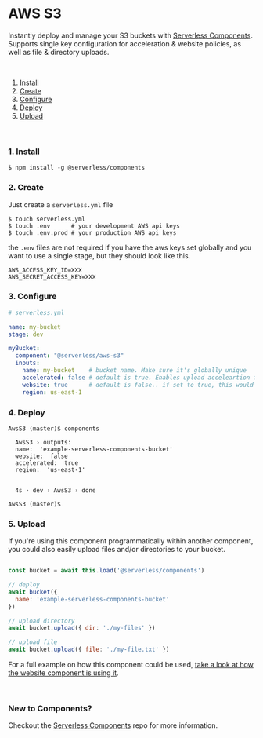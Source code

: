 # AWS S3

Instantly deploy and manage your S3 buckets with [Serverless Components](https://github.com/serverless/components). Supports single key configuration for acceleration & website policies, as well as file & directory uploads.

&nbsp;

1. [Install](#1-install)
2. [Create](#2-create)
3. [Configure](#3-configure)
4. [Deploy](#4-deploy)
5. [Upload](#5-upload)

&nbsp;


### 1. Install

```console
$ npm install -g @serverless/components
```

### 2. Create

Just create a `serverless.yml` file

```console
$ touch serverless.yml
$ touch .env      # your development AWS api keys
$ touch .env.prod # your production AWS api keys
```

the `.env` files are not required if you have the aws keys set globally and you want to use a single stage, but they should look like this.

```
AWS_ACCESS_KEY_ID=XXX
AWS_SECRET_ACCESS_KEY=XXX
```


### 3. Configure

```yml
# serverless.yml

name: my-bucket
stage: dev

myBucket:
  component: "@serverless/aws-s3"
  inputs:
    name: my-bucket    # bucket name. Make sure it's globally unique
    accelerated: false # default is true. Enables upload acceleartion for the bucket
    website: true      # default is false.. if set to true, this would apply static website hosting policies on the bucket.
    region: us-east-1
```

### 4. Deploy

```console
AwsS3 (master)$ ️components

  AwsS3 › outputs:
  name:  'example-serverless-components-bucket'
  website:  false
  accelerated:  true
  region:  'us-east-1'


  4s › dev › AwsS3 › done

AwsS3 (master)$

```

### 5. Upload
If you're using this component programmatically within another component, you could also easily upload files and/or directories to your bucket.
 
```js

const bucket = await this.load('@serverless/components')

// deploy
await bucket({
  name: 'example-serverless-components-bucket'
})

// upload directory
await bucket.upload({ dir: './my-files' })

// upload file
await bucket.upload({ file: './my-file.txt' })

```

For a full example on how this component could be used, [take a look at how the website component is using it](https://github.com/serverless-components/Website/blob/master/serverless.js#L81).

&nbsp;

### New to Components?

Checkout the [Serverless Components](https://github.com/serverless/components) repo for more information.
